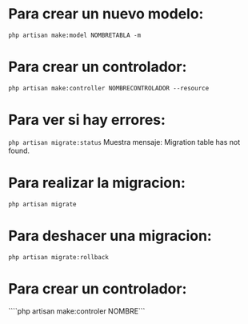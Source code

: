 # Para crear un nuevo modelo:
```php artisan make:model NOMBRETABLA -m```
# Para crear un controlador:
```php artisan make:controller NOMBRECONTROLADOR --resource```
# Para ver si hay errores:
```php artisan migrate:status```
Muestra mensaje: Migration table has not found.
# Para realizar la migracion:
```php artisan migrate```
# Para deshacer una migracion:
```php artisan migrate:rollback```

# Para crear un controlador:
````php artisan make:controler NOMBRE```